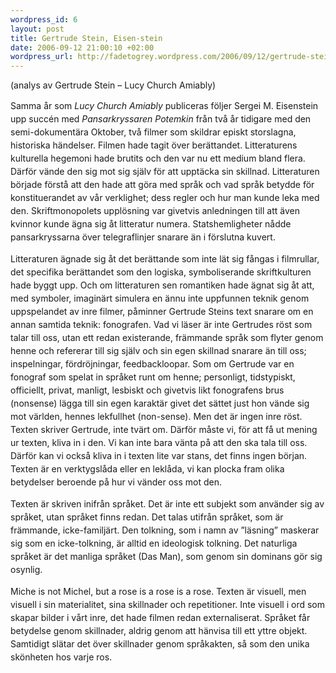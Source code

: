 ```yaml
--- 
wordpress_id: 6
layout: post
title: Gertrude Stein, Eisen-stein
date: 2006-09-12 21:00:10 +02:00
wordpress_url: http://fadetogrey.wordpress.com/2006/09/12/gertrude-stein-eisen-stein/
---
```

<span>(analys av Gertrude Stein – Lucy Church Amiably)</span>
<p class="MsoNormal" style="line-height:150%;"><span>Samma år som <em>Lucy Church Amiably</em> publiceras följer Sergei M. Eisenstein upp succén med <em>Pansarkryssaren Potemkin</em> från två år tidigare med den semi-dokumentära Oktober, två filmer som skildrar episkt storslagna, historiska händelser. Filmen hade tagit över berättandet. Litteraturens kulturella hegemoni hade brutits och den var nu ett medium bland flera. Därför vände den sig mot sig själv för att upptäcka sin skillnad. Litteraturen började förstå att den hade att göra med språk och vad språk betydde för konstituerandet av vår verklighet; dess regler och hur man kunde leka med den. Skriftmonopolets upplösning var givetvis anledningen till att även kvinnor kunde ägna sig åt litteratur numera. Statshemligheter nådde pansarkryssarna över telegraflinjer snarare än i förslutna kuvert.</span></p>
<p class="MsoNormal" style="line-height:150%;"><span> </span></p>
<p class="MsoNormal" style="line-height:150%;"><span>Litteraturen ägnade sig åt det berättande som inte lät sig fångas i filmrullar, det specifika berättandet som den logiska, symboliserande skriftkulturen hade byggt upp. Och om litteraturen sen romantiken hade ägnat sig åt att, med symboler, imaginärt simulera en ännu inte uppfunnen teknik genom uppspelandet av inre filmer, påminner Gertrude Steins text snarare om en annan samtida teknik: fonografen. Vad vi läser är inte Gertrudes röst som talar till oss, utan ett redan existerande, främmande språk som flyter genom henne och refererar till sig själv och sin egen skillnad snarare än till oss; inspelningar, fördröjningar, feedbackloopar. Som om Gertrude var en fonograf som spelat in språket runt om henne; personligt, tidstypiskt, officiellt, privat, manligt, lesbiskt och givetvis likt fonografens brus (nonsense) lägga till sin egen karaktär givet det sättet just hon vände sig mot världen, hennes lekfullhet (non-sense). Men det är ingen inre röst. Texten skriver Gertrude, inte tvärt om. Därför måste vi, för att få ut mening ur texten, kliva in i den. Vi kan inte bara vänta på att den ska tala till oss. Därför kan vi också kliva in i texten lite var stans, det finns ingen början. Texten är en verktygslåda eller en leklåda, vi kan plocka fram olika betydelser beroende på hur vi vänder oss mot den.</span></p>
<p class="MsoNormal" style="line-height:150%;"><span> </span></p>
<p class="MsoNormal" style="line-height:150%;"><span>Texten är skriven inifrån språket. Det är inte ett subjekt som använder sig av språket, utan språket finns redan. Det talas utifrån språket, som är främmande, icke-familjärt. Den tolkning, som i namn av ”läsning” maskerar sig som en icke-tolkning, är alltid en ideologisk tolkning. Det naturliga språket är det manliga språket (Das Man), som genom sin dominans gör sig osynlig. </span></p>
<p class="MsoNormal" style="line-height:150%;"><span>Miche is not Michel, but a rose is a rose is a rose. </span><span>Texten är visuell, men visuell i sin materialitet, sina skillnader och repetitioner. Inte visuell i ord som skapar bilder i vårt inre, det hade filmen redan externaliserat. Språket får betydelse genom skillnader, aldrig genom att hänvisa till ett yttre objekt. Samtidigt slätar det över skillnader genom språkakten, så som den unika skönheten hos varje ros.</span></p>
